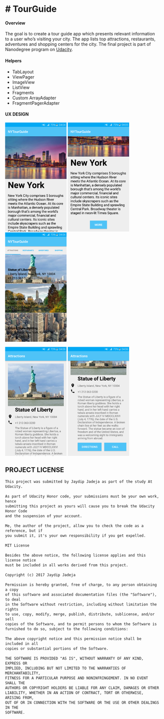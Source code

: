 # # TourGuide

#### Overview
The goal is to create a tour guide app which presents relevant information to a user who’s visiting your city. The app lists top attractions, restaurants, adventures and shopping centers for the city. The final project is part of Nanodegree program on [Udacity](https://www.udacity.com/).

#### Helpers
- TabLayout
- ViewPager
- ImageView
- ListView
- Fragments
- Custom ArrayAdapter
- FragmentPagerAdapter

#### UX DESIGN

<img src="https://raw.githubusercontent.com/jaydipjadeja/UDTourGuide/master/UX/ux_1.png" width="200"/> <img src="https://raw.githubusercontent.com/jaydipjadeja/UDTourGuide/master/UX/ux_2.png" width="200"/> <img src="https://raw.githubusercontent.com/jaydipjadeja/UDTourGuide/master/UX/ux_3.png" width="200"/>

<img src="https://raw.githubusercontent.com/jaydipjadeja/UDTourGuide/master/UX/ux_4.png" width="200"/> <img src="https://raw.githubusercontent.com/jaydipjadeja/UDTourGuide/master/UX/ux_5.png" width="200"/>

## PROJECT LICENSE
```
This project was submitted by Jaydip Jadeja as part of the study At Udacity.

As part of Udacity Honor code, your submissions must be your own work, hence
submitting this project as yours will cause you to break the Udacity Honor Code
and the suspension of your account.

Me, the author of the project, allow you to check the code as a reference, but if
you submit it, it's your own responsibility if you get expelled.

MIT License

Besides the above notice, the following license applies and this license notice
must be included in all works derived from this project.

Copyright (c) 2017 Jaydip Jadeja

Permission is hereby granted, free of charge, to any person obtaining a copy
of this software and associated documentation files (the "Software"), to deal
in the Software without restriction, including without limitation the rights
to use, copy, modify, merge, publish, distribute, sublicense, and/or sell
copies of the Software, and to permit persons to whom the Software is
furnished to do so, subject to the following conditions:

The above copyright notice and this permission notice shall be included in all
copies or substantial portions of the Software.

THE SOFTWARE IS PROVIDED "AS IS", WITHOUT WARRANTY OF ANY KIND, EXPRESS OR
IMPLIED, INCLUDING BUT NOT LIMITED TO THE WARRANTIES OF MERCHANTABILITY,
FITNESS FOR A PARTICULAR PURPOSE AND NONINFRINGEMENT. IN NO EVENT SHALL THE
AUTHORS OR COPYRIGHT HOLDERS BE LIABLE FOR ANY CLAIM, DAMAGES OR OTHER
LIABILITY, WHETHER IN AN ACTION OF CONTRACT, TORT OR OTHERWISE, ARISING FROM,
OUT OF OR IN CONNECTION WITH THE SOFTWARE OR THE USE OR OTHER DEALINGS IN THE
SOFTWARE.
```
